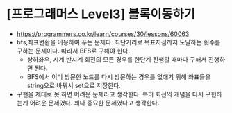 # [프로그래머스 Level3] 블록이동하기
- https://programmers.co.kr/learn/courses/30/lessons/60063
- bfs,좌표변환을 이용하여 푸는 문제다. 최단거리로 목표지점까지 도달하는 횟수를 구하는 문제이다. 따라서 BFS로 구해야 한다.
  - 상하좌우, 시계,반시계 회전의 모든 경우를 한단계 진행할 때마다 구해서 진행하면 된다.
  - BFS에서 이미 방문한 노드를 다시 방문하는 경우를 없애기 위해 좌표들을 string으로 바꿔서 set으로 저장한다.
- 구현을 제대로 못 하면 어려운 문제라고 생각한다. 특히 회전의 개념을 다시 구현하는게 어려운 문제였다. 꽤나 중요한 문제였다고 생각한다.